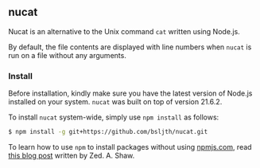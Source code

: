 ## nucat
Nucat is an alternative to the Unix command `cat` written using Node.js.

By default, the file contents are displayed with line numbers when `nucat` is run on a file without any arguments.

### Install
Before installation, kindly make sure you have the latest version of Node.js installed on your system. `nucat` was built on top of version 21.6.2.

To install `nucat` system-wide, simply use `npm install` as follows:

```bash
$ npm install -g git+https://github.com/bsljth/nucat.git
```

To learn how to use `npm` to install packages without using [npmjs.com](https://npmjs.com/), read [this blog post](https://learncodethehardway.com/blog/19-how-to-create-your-own-npm-init-and-get-off-npmjs/) written by Zed. A. Shaw.